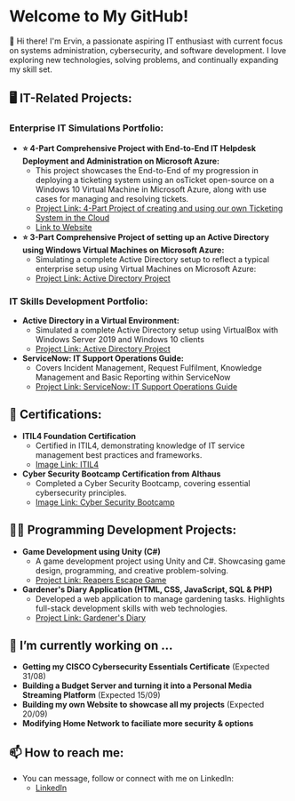 <h1>Welcome to My GitHub!</h1>

👋 Hi there! I'm Ervin, a passionate aspiring IT enthusiast with current focus on systems administration, cybersecurity, and software development. I love exploring new technologies, solving problems, and continually expanding my skill set.
</br>
<h2>🖥️ IT-Related Projects: </h2>
<h3>Enterprise IT Simulations Portfolio:</h3>

- <b>⭐ 4-Part Comprehensive Project with End-to-End IT Helpdesk Deployment and Administration on Microsoft Azure: </b>
  - This project showcases the End-to-End of my progression in deploying a ticketing system using an osTicket open-source on a Windows 10 Virtual Machine in Microsoft Azure, along with use cases for managing and resolving tickets.
  - [Project Link: 4-Part Project of creating and using our own Ticketing System in the Cloud](https://github.com/Ervin-Thorpe/Helpdesk-Ticketing-System)
  - [Link to Website](https://www.ervintechsupport.com/)
- <b>⭐ 3-Part Comprehensive Project of setting up an Active Directory using Windows Virtual Machines on Microsoft Azure:</b>
  - Simulating a complete Active Directory setup to reflect a typical enterprise setup using Virtual Machines on Microsoft Azure:
  - [Project Link: Active Directory Project](https://github.com/Ervin-Thorpe/Active-Directory-Lab)

<h3>IT Skills Development Portfolio:</h3>
  
- <b>Active Directory in a Virtual Environment:</b>
  - Simulated a complete Active Directory setup using VirtualBox with Windows Server 2019 and Windows 10 clients
  - [Project Link: Active Directory Project](https://github.com/Ervin-Thorpe/Active-Directory-Lab)
- <b>ServiceNow: IT Support Operations Guide:</b>
  - Covers Incident Management, Request Fulfilment, Knowledge Management and Basic Reporting within ServiceNow
  - [Project Link: ServiceNow: IT Support Operations Guide](https://github.com/Ervin-Thorpe/ServiceNow-IT-Support-Operations-Guide)
 
<h2>📜 Certifications: </h2>

- <b>ITIL4 Foundation Certification</b>
  - Certified in ITIL4, demonstrating knowledge of IT service management best practices and frameworks.
  - [Image Link: ITIL4](https://imgur.com/a/X9vazz8)
- <b>Cyber Security Bootcamp Certification from Althaus</b>
  - Completed a Cyber Security Bootcamp, covering essential cybersecurity principles.
  - [Image Link: Cyber Security Bootcamp](https://imgur.com/a/0wpA69Y)

<h2>👨‍💻 Programming Development Projects:</h2>

- <b>Game Development using Unity (C#)</b>
  - A game development project using Unity and C#. Showcasing game design, programming, and creative problem-solving.
  - [Project Link: Reapers Escape Game](https://github.com/Ervin-Thorpe/Reapers-Escape-Game-Demo)
- <b>Gardener's Diary Application (HTML, CSS, JavaScript, SQL & PHP)</b>
  - Developed a web application to manage gardening tasks. Highlights full-stack development skills with web technologies.
  - [Project Link: Gardener's Diary](https://github.com/Ervin-Thorpe/Gardeners-Diary-App)
  
<h2>🔭 I’m currently working on ...</h2>

- <b>Getting my CISCO Cybersecurity Essentials Certificate</b> (Expected 31/08)
- <b>Building a Budget Server and turning it into a Personal Media Streaming Platform</b> (Expected 15/09)
- <b>Building my own Website to showcase all my projects</b> (Expected 20/09)
- <b>Modifying Home Network to faciliate more security & options</b>

<h2> 📫 How to reach me:</h2>

- You can message, follow or connect with me on LinkedIn:
  - [LinkedIn](https://www.linkedin.com/in/ervin-thorpe/)
<!--
Here are some ideas to get you started:

- 🔭 I’m currently working on ...
- 🌱 I’m currently learning ...
- 👯 I’m looking to collaborate on ...
- 🤔 I’m looking for help with ...
- 💬 Ask me about ...
- 📫 How to reach me: ...
- 😄 Pronouns: ...
- ⚡ Fun fact: ...
-->
